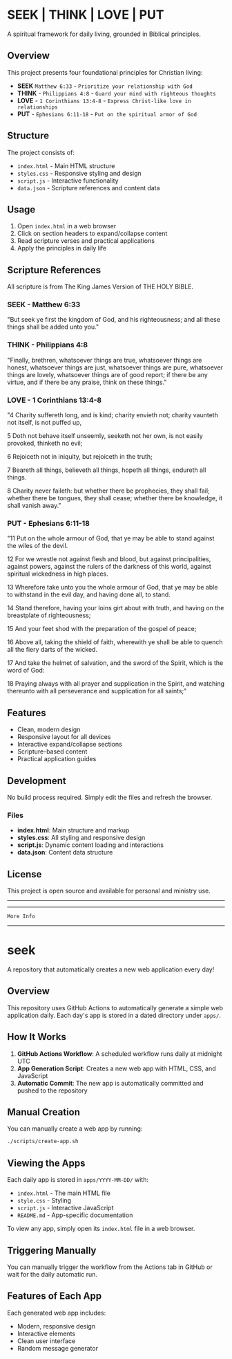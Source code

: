 # SEEK | THINK | LOVE | PUT

A spiritual framework for daily living, grounded in Biblical principles.

## Overview

This project presents four foundational principles for Christian living:

- **SEEK** `Matthew 6:33` - `Prioritize your relationship with God`
- **THINK** - `Philippians 4:8` - `Guard your mind with righteous thoughts`
- **LOVE** - `1 Corinthians 13:4-8` - `Express Christ-like love in relationships`
- **PUT** - `Ephesians 6:11-18` - `Put on the spiritual armor of God`

## Structure

The project consists of:

- `index.html` - Main HTML structure
- `styles.css` - Responsive styling and design
- `script.js` - Interactive functionality
- `data.json` - Scripture references and content data

## Usage

1. Open `index.html` in a web browser
2. Click on section headers to expand/collapse content
3. Read scripture verses and practical applications
4. Apply the principles in daily life

## Scripture References

All scripture is from The King James Version of THE HOLY BIBLE.

### SEEK - Matthew 6:33
"But seek ye first the kingdom of God, and his righteousness; and all these things shall be added unto you."

### THINK - Philippians 4:8
"Finally, brethren, whatsoever things are true, whatsoever things are honest, whatsoever things are just, whatsoever things are pure, whatsoever things are lovely, whatsoever things are of good report; if there be any virtue, and if there be any praise, think on these things."

### LOVE - 1 Corinthians 13:4-8
"4 Charity suffereth long, and is kind; charity envieth not; charity vaunteth not itself, is not puffed up,

5 Doth not behave itself unseemly, seeketh not her own, is not easily provoked, thinketh no evil;

6 Rejoiceth not in iniquity, but rejoiceth in the truth;

7 Beareth all things, believeth all things, hopeth all things, endureth all things.

8 Charity never faileth: but whether there be prophecies, they shall fail; whether there be tongues, they shall cease; whether there be knowledge, it shall vanish away."

### PUT - Ephesians 6:11-18
"11 Put on the whole armour of God, that ye may be able to stand against the wiles of the devil.

12 For we wrestle not against flesh and blood, but against principalities, against powers, against the rulers of the darkness of this world, against spiritual wickedness in high places.

13 Wherefore take unto you the whole armour of God, that ye may be able to withstand in the evil day, and having done all, to stand.

14 Stand therefore, having your loins girt about with truth, and having on the breastplate of righteousness;

15 And your feet shod with the preparation of the gospel of peace;

16 Above all, taking the shield of faith, wherewith ye shall be able to quench all the fiery darts of the wicked.

17 And take the helmet of salvation, and the sword of the Spirit, which is the word of God:

18 Praying always with all prayer and supplication in the Spirit, and watching thereunto with all perseverance and supplication for all saints;"

## Features

- Clean, modern design
- Responsive layout for all devices
- Interactive expand/collapse sections
- Scripture-based content
- Practical application guides

## Development

No build process required. Simply edit the files and refresh the browser.

### Files

- **index.html**: Main structure and markup
- **styles.css**: All styling and responsive design
- **script.js**: Dynamic content loading and interactions
- **data.json**: Content data structure

## License

This project is open source and available for personal and ministry use.







---




---

```
More Info
```

---


# seek

A repository that automatically creates a new web application every day!

## Overview

This repository uses GitHub Actions to automatically generate a simple web application daily. Each day's app is stored in a dated directory under `apps/`.

## How It Works

1. **GitHub Actions Workflow**: A scheduled workflow runs daily at midnight UTC
2. **App Generation Script**: Creates a new web app with HTML, CSS, and JavaScript
3. **Automatic Commit**: The new app is automatically committed and pushed to the repository

## Manual Creation

You can manually create a web app by running:

```bash
./scripts/create-app.sh
```

## Viewing the Apps

Each daily app is stored in `apps/YYYY-MM-DD/` with:
- `index.html` - The main HTML file
- `style.css` - Styling
- `script.js` - Interactive JavaScript
- `README.md` - App-specific documentation

To view any app, simply open its `index.html` file in a web browser.

## Triggering Manually

You can manually trigger the workflow from the Actions tab in GitHub or wait for the daily automatic run.

## Features of Each App

Each generated web app includes:
- Modern, responsive design
- Interactive elements
- Clean user interface
- Random message generator
